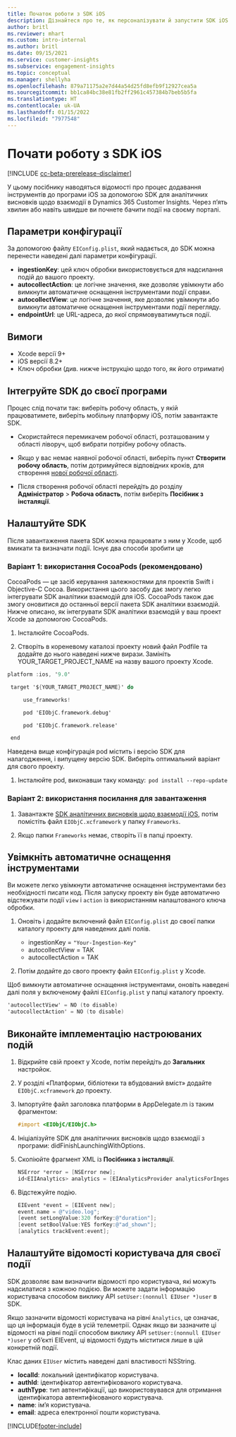 ```yaml
---
title: Початок роботи з SDK iOS
description: Дізнайтеся про те, як персоналізувати й запустити SDK iOS
author: britl
ms.reviewer: mhart
ms.custom: intro-internal
ms.author: britl
ms.date: 09/15/2021
ms.service: customer-insights
ms.subservice: engagement-insights
ms.topic: conceptual
ms.manager: shellyha
ms.openlocfilehash: 879a71175a2e7d44a54d25fd8efb9f12927cea5a
ms.sourcegitcommit: bb1ca84bc38e81fb2ff2961c457384b7beb5b5fa
ms.translationtype: HT
ms.contentlocale: uk-UA
ms.lasthandoff: 01/15/2022
ms.locfileid: "7977548"
---
```

# <a name="get-started-with-the-ios-sdk"></a>Почати роботу з SDK iOS

[!INCLUDE [cc-beta-prerelease-disclaimer](includes/cc-beta-prerelease-disclaimer.md)]

У цьому посібнику наводяться відомості про процес додавання інструментів до програми iOS за допомогою SDK для аналітичних висновків щодо взаємодії в Dynamics 365 Customer Insights. Через п’ять хвилин або навіть швидше ви почнете бачити події на своєму порталі.

## <a name="configuration-options"></a>Параметри конфігурації

За допомогою файлу `EIConfig.plist`, який надається, до SDK можна перенести наведені далі параметри конфігурації.

- **ingestionKey**: цей ключ обробки використовується для надсилання подій до вашого проекту.
- **autocollectAction**: це логічне значення, яке дозволяє увімкнути або вимкнути автоматичне оснащення інструментами події справи.
- **autocollectView**: це логічне значення, яке дозволяє увімкнути або вимкнути автоматичне оснащення інструментами події перегляду.
- **endpointUrl**: це URL-адреса, до якої спрямовуватимуться події.

## <a name="prerequisites"></a>Вимоги

- Xcode версії 9+
- iOS версії 8.2+
- Ключ обробки (див. нижче інструкцію щодо того, як його отримати)

## <a name="integrate-the-sdk-into-your-application"></a>Інтегруйте SDK до своєї програми

Процес слід почати так: виберіть робочу область, у якій працюватимете, виберіть мобільну платформу iOS, потім завантажте SDK.

- Скористайтеся перемикачем робочої області, розташованим у області ліворуч, щоб вибрати потрібну робочу область.

- Якщо у вас немає наявної робочої області, виберіть пункт **Створити робочу область**, потім дотримуйтеся відповідних кроків, для створення [нової робочої області](create-workspace.md).

- Після створення робочої області перейдіть до розділу **Адміністратор** > **Робоча область**, потім виберіть **Посібник з інсталяції**.

## <a name="configure-the-sdk"></a>Налаштуйте SDK

Після завантаження пакета SDK можна працювати з ним у Xcode, щоб вмикати та визначати події. Існує два способи зробити це

### <a name="option-1-using-cocoapods-recommended"></a>Варіант 1: використання CocoaPods (рекомендовано)
CocoaPods — це засіб керування залежностями для проектів Swift і Objective-C Cocoa. Використання цього засобу дає змогу легко інтегрувати SDK аналітики взаємодій для iOS. CocoaPods також дає змогу оновитися до останньої версії пакета SDK аналітики взаємодій. Нижче описано, як інтегрувати SDK аналітики взаємодій у ваш проект Xcode за допомогою CocoaPods. 

1. Інсталюйте CocoaPods. 

1. Створіть в кореневому каталозі проекту новий файл Podfile та додайте до нього наведені нижче вирази. Замініть YOUR_TARGET_PROJECT_NAME на назву вашого проекту Xcode. 
```objectivec
platform :ios, '9.0'  

 target '${YOUR_TARGET_PROJECT_NAME}' do 

     use_frameworks!   

     pod 'EIObjC.framework.debug' 

     pod 'EIObjC.framework.release' 

 end 
```
Наведена вище конфігурація pod містить і версію SDK для налагодження, і випущену версію SDK. Виберіть оптимальний варіант для свого проекту.

1. Інсталюйте pod, виконавши таку команду:  `pod install --repo-update `

### <a name="option-2-using-download-link"></a>Варіант 2: використання посилання для завантаження

1. Завантажте [SDK аналітичних висновків щодо взаємодії iOS](https://download.pi.dynamics.com/sdk/EI-SDKs/ei-ios-sdk.zip), потім помістіть файл `EIObjC.xcframework` у папку `Frameworks`.

1. Якщо папки `Frameworks` немає, створіть її в папці проекту.

## <a name="enable-auto-instrumentation"></a>Увімкніть автоматичне оснащення інструментами
 
Ви можете легко увімкнути автоматичне оснащення інструментами без необхідності писати код. Після запуску проекту він буде автоматично відстежувати події `view` і `action` із використанням налаштованого ключа обробки. 

1. Оновіть і додайте включений файл `EIConfig.plist` до своєї папки каталогу проекту для наведених далі полів.
    - ingestionKey = `"Your-Ingestion-Key"`
    - autocollectView = ТАК
    - autocollectAction = ТАК

2. Потім додайте до свого проекту файл `EIConfig.plist` у Xcode. 



Щоб вимкнути автоматичне оснащення інструментами, оновіть наведені далі поля у включеному файлі `EIConfig.plist` у папці каталогу проекту. 

```objectivec
'autocollectView' = NO (to disable)
'autocollectAction' = NO (to disable)
```


## <a name="implement-custom-events"></a>Виконайте імплементацію настроюваних подій

1. Відкрийте свій проект у Xcode, потім перейдіть до **Загальних** настройок. 
1. У розділі «Платформи, бібліотеки та вбудований вміст» додайте `EIObjC.xcframework` до проекту.

1. Імпортуйте файл заголовка платформи в AppDelegate.m із таким фрагментом:

    ```objectivec
    #import <EIObjC/EIObjC.h>
    ```

1. Ініціалізуйте SDK для аналітичних висновків щодо взаємодії з програми: didFinishLaunchingWithOptions.
1. Скопіюйте фрагмент XML із **Посібника з інсталяції**.

    ```objectivec
    NSError *error = [NSError new];
    id<EIIAnalytics> analytics = [EIAnalyticsProvider analyticsForIngestionKey:nil error:&error];
    ```

1. Відстежуйте подію.

    ```objectivec
    EIEvent *event = [EIEvent new];
    event.name = @"video.log";
    [event setLongValue:320 forKey:@"duration"];
    [event setBoolValue:YES forKey:@"ad_shown"];
    [analytics trackEvent:event];
    ```

## <a name="set-user-details-for-your-event"></a>Налаштуйте відомості користувача для своєї події

SDK дозволяє вам визначити відомості про користувача, які можуть надсилатися з кожною подією. Ви можете задати інформацію користувача способом виклику API `setUser:(nonnull EIUser *)user` в SDK.

Якщо зазначити відомості користувача на рівні `Analytics`, це означає, що ця інформація буде в усій телеметрії. Однак якщо ви зазначите ці відомості на рівні події способом виклику API `setUser:(nonnull EIUser *)user` у об’єкті EIEvent, ці відомості будуть міститися лише в цій конкретній події.

Клас даних `EIUser` містить наведені далі властивості NSString.

- **localId**: локальний ідентифікатор користувача.
- **authId**: ідентифікатор автентифікованого користувача.
- **authType**: тип автентифікації, що використовувався для отримання ідентифікатора автентифікованого користувача.
- **name**: ім’я користувача.
- **email**: адреса електронної пошти користувача.


[!INCLUDE[footer-include](../includes/footer-banner.md)]
